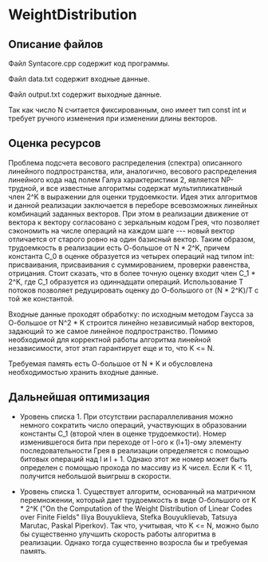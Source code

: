 # WeightDistribution

## Описание файлов

Файл Syntacore.cpp содержит код программы.

Файл data.txt содержит входные данные.

Файл output.txt содержит выходные данные.

Так как число N считается фиксированным, оно имеет тип const int и требует ручного изменения при изменении длины векторов.

## Оценка ресурсов

Проблема подсчета весового распределения (спектра) описанного линейного подпространства, или, аналогично, весового распределения линейного кода над полем Галуа характеристики 2, является NP-трудной, и все известные алгоритмы содержат мультипликативный член 2^K в выражении для оценки трудоемкости. Идея этих алгоритмов и данной реализации заключается в переборе всевозможных линейных комбинаций заданных векторов. При этом в реализации движение от вектора к вектору согласовано с зеркальным кодом Грея, что позволяет сэкономить на числе операций на каждом шаге --- новый вектор отличается от старого ровно на один базисный вектор. Таким образом, трудоемкость в реализации есть О-большое от N * 2^K, причем константа C_0 в оценке образуется из четырех операций над типом int: присваивания, присваивания с суммированием, проверки равенства, отрицания. Стоит сказать, что в более точную оценку входит член C_1 * 2^K, где C_1 образуется из одиннадцати операций. Использование T потоков позволяет редуцировать оценку до О-большого от (N * 2^K)/T с той же константой.

Входные данные проходят обработку: по исходным методом Гаусса за О-большое от N^2 * K строится линейно независимый набор векторов, задающий то же самое линейное подпространство. Помимо необходимой для корректной работы алгоритма линейной независимости, этот этап гарантирует еще и то, что K <= N.

Требуемая память есть О-большое от N * K и обусловлена необходимостью хранить входные данные.

## Дальнейшая оптимизация

* Уровень списка 1. При отсутствии распараллеливания можно немного сократить число операций, участвующих в образовании константы C_1 (второй член в оценке трудоемкости). Номер изменившегося бита при переходе от l-ого к (l+1)-ому элементу последовательности Грея в реализации определяется с помощью битовых операций над l и l + 1. Однако этот же номер может быть определен с помощью прохода по массиву из K чисел. Если K < 11, получится небольшой выигрыш в скорости.

* Уровень списка 1. Существует алгоритм, основанный на матричном перемножении, который дает трудоемкость в виде О-большого от K * 2^K ("On the Computation of the Weight Distribution of Linear Codes over Finite Fields" Iliya Bouyuklieva, Stefka Bouyuklievab, Tatsuya Marutac, Paskal Piperkov). Так что, учитывая, что K <= N, можно было бы существенно улучшить скорость работы алгоритма в реализации. Однако тогда существенно возросла бы и требуемая память. 




